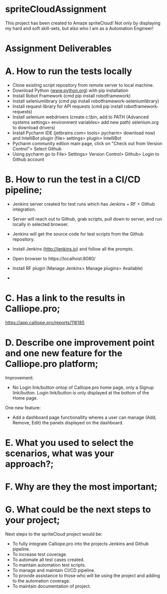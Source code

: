 # spriteCloudAssignment

This project has been created to Amaze spriteCloud!
Not only by displaying my hard and soft skill-sets, but also who I am as a Automation Engineer!

# Assignment Deliverables

# A. How to run the tests locally
- Clone existing script repository from remote server to local machine.
- Download Python (www.python.org) with pip installation
- Install Robot Framework (cmd pip install robotframework)
- Install seleniumlibrary (cmd pip install robotframework-seleniumlibrary)
- Install request library for API requests (cmd pip install robotframework-requests)
- Install selenium webdrivers (create c:\bin, add to PATH (Advanced systems settings> environment variables> add new path) selenium.org to download drivers)
- Install Pycharm IDE (jetbrains.com> tools> pycharm> download now) and IntelliBot plugin (file> settings> plugin> IntelliBot 
- Pycharm community edtion main page, click on "Check out from Version Control"> Select Github
- Using pycharm go to File> Settings> Version Control> Github> Login to Github account


# B. How to run the test in a CI/CD pipeline;
- Jenkins server created for test runs which has Jenkins + RF + Github integration.
- Server will reach out to Github, grab scripts, pull down to server, and run locally in selected browser.
- Jenkins will get the source code for test scripts from the Github repository.

- Install Jenkins (http://jenkins.io) and follow all the prompts.
- Open browser to https://localhost:8080/
- Install RF plugin (Manage Jenkins> Manage plugins> Available)
- 


# C. Has a link to the results in Calliope.pro;
https://app.calliope.pro/reports/116185

# D. Describe one improvement point and one new feature for the Calliope.pro platform;

Improvement:
- No Login link/button ontop of Calliope.pro home page, only a Signup link/button. Login link/button is only displayed at the bottom of the Home page.

One new feature:
- Add a dashboard page functionallity wheres a user can manage (Add, Remove, Edit) the panels displayed on the dashboard. 

# E. What you used to select the scenarios, what was your approach?;

# F. Why are they the most important;

# G. What could be the next steps to your project;
Next steps to the spriteCloud project would be:
- To fully integrate Calliope.pro into the projects Jenkins and Github pipeline.
- To increase test coverage.
- To automate all test cases created.
- To maintain automation test scripts.
- To manage and maintain CI/CD pipeline.
- To provide assistance to those who will be using the project and adding to the automation coverage.
- To maintain documentation of project.

